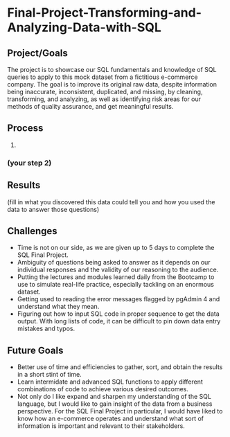 # Final-Project-Transforming-and-Analyzing-Data-with-SQL

## Project/Goals
The project is to showcase our SQL fundamentals and knowledge of SQL queries to apply to this mock dataset from a fictitious e-commerce company.  The goal is to improve its original raw data, despite information being inaccurate, inconsistent, duplicated, and missing, by cleaning, transforming, and analyzing, as well as identifying risk areas for our methods of quality assurance, and get meaningful results.  

## Process
1. 
### (your step 2)

## Results
(fill in what you discovered this data could tell you and how you used the data to answer those questions)

## Challenges 
- Time is not on our side, as we are given up to 5 days to complete the SQL Final Project.
- Ambiguity of questions being asked to answer as it depends on our individual responses and the validity of our reasoning to the audience.
- Putting the lectures and modules learned daily from the Bootcamp to use to simulate real-life practice, especially tackling on an enormous dataset.
- Getting used to reading the error messages flagged by pgAdmin 4 and understand what they mean.
- Figuring out how to input SQL code in proper sequence to get the data output.  With long lists of code, it can be difficult to pin down data entry mistakes and typos.

## Future Goals
- Better use of time and efficiencies to gather, sort, and obtain the results in a short stint of time.
- Learn intermidate and advanced SQL functions to apply different combinations of code to achieve various desired outcomes.
- Not only do I like expand and sharpen my understanding of the SQL language, but I would like to gain insight of the data from a business perspective.  For the SQL Final Project in particular, I would have liked to know how an e-commerce operates and understand what sort of information is important and relevant to their stakeholders.
